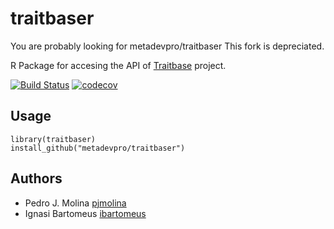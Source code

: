 # traitbaser

You are probably looking for metadevpro/traitbaser This fork is depreciated.

R Package for accesing the API of [Traitbase](https://www.traitbase.info) project.

[![Build Status](https://travis-ci.org/metadevpro/traitbaser.svg?branch=master)](https://travis-ci.org/metadevpro/traitbaser)
[![codecov](https://codecov.io/gh/metadevpro/traitbaser/branch/master/graph/badge.svg)](https://codecov.io/gh/metadevpro/traitbaser)

## Usage

```
library(traitbaser)
install_github("metadevpro/traitbaser")

```

## Authors

- Pedro J. Molina [pjmolina](https://github.com/pjmolina)
- Ignasi Bartomeus [ibartomeus](https://github.com/ibartomeus)
